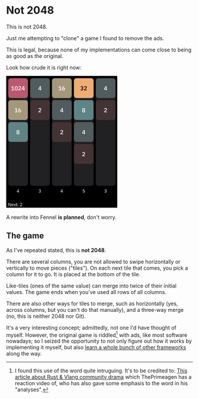 # Not 2048

This is not 2048.

Just me attempting to "clone" a game I found to remove the ads.

This is legal, because none of my implementations can come close to being as
good as the original.

Look how crude it is right now:

<img src="https://raw.githubusercontent.com/hedyhli/not-2048/main/love.png" width=300/>

A rewrite into Fennel **is planned**, don't worry.

## The game

As I've repeated stated, this is **not 2048**.

There are several columns, you are not allowed to swipe horizontally or
vertically to move pieces ("tiles"). On each next tile that comes, you pick a
column for it to go. It is placed at the bottom of the tile.

Like-tiles (ones of the same value) can merge into twice of their initial
values. The game ends when you've used all rows of all columns.

There are also other ways for tiles to merge, such as horizontally (yes, across
columns, but you can't do that manually), and a three-way merge (no, this is
neither 2048 nor Git).

It's a very interesting concept; admittedly, not one I'd have thought of myself.
However, the original game is riddled[^1] with ads, like most software nowadays;
so I seized the opportunity to not only figure out how it works by implementing
it myself, but also [learn a whole bunch of other
frameworks](https://github.com/hedyhli/todomvc-tui) along the way.


[^1]: I found this use of the word quite intruguing. It's to be credited to:
[This article about Rust & Vlang community
drama](https://web.archive.org/web/20231122124218/http://asvln.com/rants/pathetic.html)
which ThePrimeagen has a reaction video of, who has also gave some emphasis to
the word in his "analyses".
